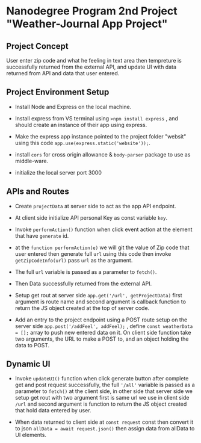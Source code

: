 # Nanodegree Program 2nd Project "Weather-Journal App Project"

## Project Concept
User enter zip code and what he feeling in text area then tempreture is successfully returned from the external API, and update UI with data returned from API and data that user entered.

## Project Environment Setup

* Install Node and Express on the local machine.

* Install express from VS terminal using ```>npm install express``` , and should create an instance of their app using express.

* Make the express app instance pointed to the project folder "websit" using this code 
```app.use(express.static('website'));```.

* install ```cors``` for cross origin allowance & ```body-parser``` package to use as middle-ware.

* initialize the local server port 3000

## APIs and Routes

* Create ```projectData``` at server side to act as the app API endpoint.

* At client side  initialize API personal Key as const variable ```key```.

* Invoke ```performAction()``` function when click event action at the element that have ```generate``` id.

* at the ```function performAction(e)``` we will git the value of Zip code that user entered then generate full ```url``` using this code then invoke ```getZipCodeInfo(url)``` pass ```url``` as the argument.

* The full ```url``` variable is passed as a parameter to ```fetch()```.

* Then Data successfully returned from the external API.

* Setup get rout at server side ```app.get('/url', getProjectData)``` first argument is route name and second argument is callback function to return the JS object created at the top of server code.

*  Add an entry to the project endpoint using a POST route setup on the server side ```app.post('/addFeel', addFeel);``` , define ```const weatherData = [];``` array to push new entered data on it.
On client side function take two arguments, the URL to make a POST to, and an object holding the data to POST.

## Dynamic UI

* Invoke ```updateUI()``` function when click generate button after complete get and post request successfully, the full ```'/all'``` variable is passed as a parameter to ```fetch()``` at the client side, in other side that server side we setup get rout with two argument first is same url we use in client side ```/url``` and second argument is function to return the JS object created that hold data entered by user.

* When data returned to client side at ```const request``` const then convert it to json ```allData = await request.json()``` then assign data from allData to UI elements.